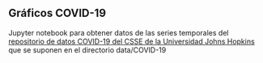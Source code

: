 ## Gráficos COVID-19

Jupyter notebook para obtener datos de las series temporales del [repositorio de datos COVID-19 del CSSE de la Universidad Johns Hopkins](https://github.com/CSSEGISandData/COVID-19) que se suponen en el directorio data/COVID-19
